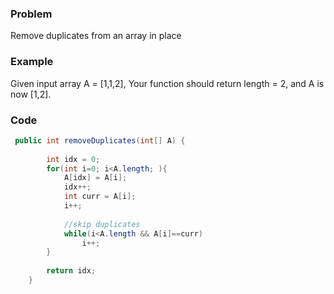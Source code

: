 ### Problem
Remove duplicates from an array in place

### Example
Given input array A = [1,1,2],
Your function should return length = 2, and A is now [1,2].

### Code
```java
 public int removeDuplicates(int[] A) {
        
        int idx = 0;
        for(int i=0; i<A.length; ){
            A[idx] = A[i];
            idx++;
            int curr = A[i];
            i++;
            
            //skip duplicates
            while(i<A.length && A[i]==curr)
                i++;
        }
        
        return idx;
    }
```
